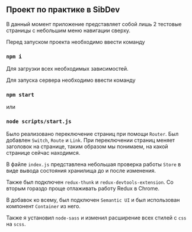 ## Проект по практике в SibDev

В данный момент приложение представляет собой лишь 2 тестовые страницы с небольшим меню навигации сверху.

Перед запуском проекта необходимо ввести команду  
### `npm i`
Для загрузки всех необходимых зависимостей.

Для запуска сервера необходимо ввести команду
### `npm start`
или
### `node scripts/start.js`

Было реализовано переключение страниц при помощи `Router`. Был добавлен `Switch`, `Route` и `Link`.
При переключении страниц меняет заголовок на странице, таким образом мы понимаем, на какой странице сейчас находимся.

В файле `index.js` представлена небольшая проверка работы `Store` в виде вывода состояния хранилища до и после изменения.

Также был подключен `redux-thunk` и `redux-devtools-extension`. Со вторым гораздо проще отлаживать работу Redux в Chrome.

В добавок ко всему, был подключен `Semantic UI` и был использован компонент `Container` из него.

Также я установил `node-sass` и изменил расширение всех стилей с `css` на `scss`.